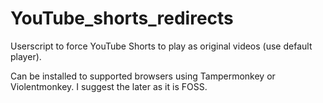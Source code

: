 # YouTube_shorts_redirects
Userscript to force YouTube Shorts to play as original videos (use default player).

Can be installed to supported browsers using Tampermonkey or Violentmonkey. I suggest the later as it is FOSS. 
